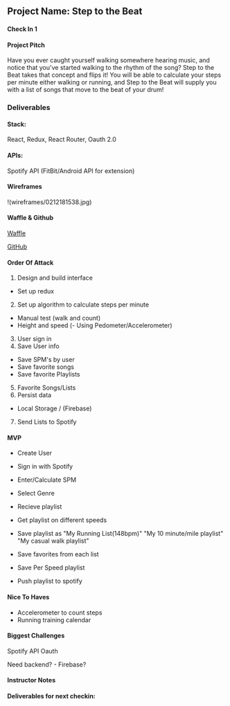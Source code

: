 ## Project Name: Step to the Beat

#### Check In 1

#### Project Pitch

Have you ever caught yourself walking somewhere hearing music, and notice that you've started walking to the rhythm of the song? Step to the Beat takes that concept and flips it! You will be able to calculate your steps per minute either walking or running, and Step to the Beat will supply you with a list of songs that move to the beat of your drum!

### Deliverables

#### Stack:

React,
Redux,
React Router,
Oauth 2.0

#### APIs:

Spotify API
(FitBit/Android API for extension)

#### Wireframes

!(wireframes/0212181538.jpg)

#### Waffle & Github

[Waffle](https://waffle.io/lexbonder/step-to-the-beat)

[GitHub](https://github.com/lexbonder/step-to-the-beat)

#### Order Of Attack

1) Design and build interface
  - Set up redux
2) Set up algorithm to calculate steps per minute
  - Manual test (walk and count)
  - Height and speed
  (- Using Pedometer/Accelerometer)
3) User sign in
4) Save User info
  - Save SPM's by user
  - Save favorite songs
  - Save favorite Playlists
5) Favorite Songs/Lists
6) Persist data
  - Local Storage / (Firebase)
7) Send Lists to Spotify
  

#### MVP

- Create User
- Sign in with Spotify

- Enter/Calculate SPM
- Select Genre
- Recieve playlist

- Get playlist on different speeds
- Save playlist as "My Running List(148bpm)" "My 10 minute/mile playlist" "My casual walk playlist"

- Save favorites from each list
- Save Per Speed playlist
- Push playlist to spotify

#### Nice To Haves

- Accelerometer to count steps
- Running training calendar

#### Biggest Challenges

Spotify API
Oauth

Need backend? - Firebase?

#### Instructor Notes

#### Deliverables for next checkin:
